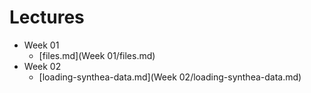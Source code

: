# Lectures

* Week 01
  * [files.md](Week 01/files.md)
* Week 02
  * [loading-synthea-data.md](Week 02/loading-synthea-data.md)